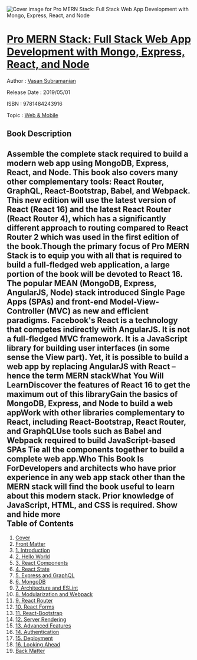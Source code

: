 ![Cover image for Pro MERN Stack: Full Stack Web App Development with Mongo, Express, React, and Node](https://imgdetail.ebookreading.net/cover/cover/web_mobile/EB9781484243916.jpg)

[Pro MERN Stack: Full Stack Web App Development with Mongo, Express, React, and Node](https://ebookreading.net/view/book/Pro+MERN+Stack%3A+Full+Stack+Web+App+Development+with+Mongo%2C+Express%2C+React%2C+and+Node-EB9781484243916_1.html "Pro MERN Stack: Full Stack Web App Development with Mongo, Express, React, and Node")
====================================================================================================================

Author : [Vasan Subramanian](https://ebookreading.net/search/author/Vasan+Subramanian)

Release Date : 2019/05/01

ISBN : 9781484243916

Topic : [Web & Mobile](https://ebookreading.net/search/category/web-mobile)

Book Description
-----------------

 Assemble the complete stack required to build a modern web app using MongoDB, Express, React, and Node. This book also covers many other complementary tools: React Router, GraphQL, React-Bootstrap, Babel, and Webpack. This new edition will use the latest version of React (React 16) and the latest React Router (React Router 4), which has a significantly different approach to routing compared to React Router 2 which was used in the first edition of the book.Though the primary focus of Pro MERN Stack is to equip you with all that is required to build a full-fledged web application, a large portion of the book will be devoted to React 16. The popular MEAN (MongoDB, Express, AngularJS, Node) stack introduced Single Page Apps (SPAs) and front-end Model-View-Controller (MVC) as new and efficient paradigms. Facebook's React is a technology that competes indirectly with AngularJS. It is not a full-fledged MVC framework. It is a JavaScript library for building user interfaces (in some sense the View part). Yet, it is possible to build a web app by replacing AngularJS with React – hence the term MERN stackWhat You Will LearnDiscover the features of React 16 to get the maximum out of this libraryGain the basics of MongoDB, Express, and Node to build a web appWork with other libraries complementary to React, including React-Bootstrap, React Router, and GraphQLUse tools such as Babel and Webpack required to build JavaScript-based SPAs Tie all the components together to build a complete web app.Who This Book Is ForDevelopers and architects who have prior experience in any web app stack other than the MERN stack will find the book useful to learn about this modern stack. Prior knowledge of JavaScript, HTML, and CSS is required.        Show and hide more                
Table of Contents
-----------------

1. [Cover](https://ebookreading.net/view/book/Pro+MERN+Stack%3A+Full+Stack+Web+App+Development+with+Mongo%2C+Express%2C+React%2C+and+Node-EB9781484243916_1.html)
1. [Front Matter](https://ebookreading.net/view/book/Pro+MERN+Stack%3A+Full+Stack+Web+App+Development+with+Mongo%2C+Express%2C+React%2C+and+Node-EB9781484243916_2.html)
1. [1. Introduction](https://ebookreading.net/view/book/Pro+MERN+Stack%3A+Full+Stack+Web+App+Development+with+Mongo%2C+Express%2C+React%2C+and+Node-EB9781484243916_3.html)
1. [2. Hello World](https://ebookreading.net/view/book/Pro+MERN+Stack%3A+Full+Stack+Web+App+Development+with+Mongo%2C+Express%2C+React%2C+and+Node-EB9781484243916_4.html)
1. [3. React Components](https://ebookreading.net/view/book/Pro+MERN+Stack%3A+Full+Stack+Web+App+Development+with+Mongo%2C+Express%2C+React%2C+and+Node-EB9781484243916_5.html)
1. [4. React State](https://ebookreading.net/view/book/Pro+MERN+Stack%3A+Full+Stack+Web+App+Development+with+Mongo%2C+Express%2C+React%2C+and+Node-EB9781484243916_6.html)
1. [5. Express and GraphQL](https://ebookreading.net/view/book/Pro+MERN+Stack%3A+Full+Stack+Web+App+Development+with+Mongo%2C+Express%2C+React%2C+and+Node-EB9781484243916_7.html)
1. [6. MongoDB](https://ebookreading.net/view/book/Pro+MERN+Stack%3A+Full+Stack+Web+App+Development+with+Mongo%2C+Express%2C+React%2C+and+Node-EB9781484243916_8.html)
1. [7. Architecture and ESLint](https://ebookreading.net/view/book/Pro+MERN+Stack%3A+Full+Stack+Web+App+Development+with+Mongo%2C+Express%2C+React%2C+and+Node-EB9781484243916_9.html)
1. [8. Modularization and Webpack](https://ebookreading.net/view/book/Pro+MERN+Stack%3A+Full+Stack+Web+App+Development+with+Mongo%2C+Express%2C+React%2C+and+Node-EB9781484243916_10.html)
1. [9. React Router](https://ebookreading.net/view/book/Pro+MERN+Stack%3A+Full+Stack+Web+App+Development+with+Mongo%2C+Express%2C+React%2C+and+Node-EB9781484243916_11.html)
1. [10. React Forms](https://ebookreading.net/view/book/Pro+MERN+Stack%3A+Full+Stack+Web+App+Development+with+Mongo%2C+Express%2C+React%2C+and+Node-EB9781484243916_12.html)
1. [11. React-Bootstrap](https://ebookreading.net/view/book/Pro+MERN+Stack%3A+Full+Stack+Web+App+Development+with+Mongo%2C+Express%2C+React%2C+and+Node-EB9781484243916_13.html)
1. [12. Server Rendering](https://ebookreading.net/view/book/Pro+MERN+Stack%3A+Full+Stack+Web+App+Development+with+Mongo%2C+Express%2C+React%2C+and+Node-EB9781484243916_14.html)
1. [13. Advanced Features](https://ebookreading.net/view/book/Pro+MERN+Stack%3A+Full+Stack+Web+App+Development+with+Mongo%2C+Express%2C+React%2C+and+Node-EB9781484243916_15.html)
1. [14. Authentication](https://ebookreading.net/view/book/Pro+MERN+Stack%3A+Full+Stack+Web+App+Development+with+Mongo%2C+Express%2C+React%2C+and+Node-EB9781484243916_16.html)
1. [15. Deployment](https://ebookreading.net/view/book/Pro+MERN+Stack%3A+Full+Stack+Web+App+Development+with+Mongo%2C+Express%2C+React%2C+and+Node-EB9781484243916_17.html)
1. [16. Looking Ahead](https://ebookreading.net/view/book/Pro+MERN+Stack%3A+Full+Stack+Web+App+Development+with+Mongo%2C+Express%2C+React%2C+and+Node-EB9781484243916_18.html)
1. [Back Matter](https://ebookreading.net/view/book/Pro+MERN+Stack%3A+Full+Stack+Web+App+Development+with+Mongo%2C+Express%2C+React%2C+and+Node-EB9781484243916_19.html)
